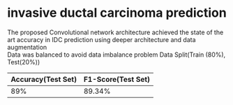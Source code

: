 # invasive ductal carcinoma prediction
The proposed Convolutional network architecture achieved the state of the art accuracy in IDC prediction using deeper architecture and data augmentation<br>
Data was balanced to avoid data imbalance problem
Data Split(Train (80%), Test(20%))



| Accuracy(Test Set)  | F1-Score(Test Set) |
| ------------- | ------------- |
| 89%  | 89.34%  |
